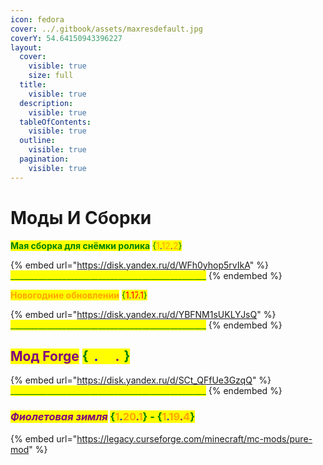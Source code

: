 ```yaml
---
icon: fedora
cover: ../.gitbook/assets/maxresdefault.jpg
coverY: 54.64150943396227
layout:
  cover:
    visible: true
    size: full
  title:
    visible: true
  description:
    visible: true
  tableOfContents:
    visible: true
  outline:
    visible: true
  pagination:
    visible: true
---
```


# Моды И Сборки&#x20;

&#x20;                                                      <mark style="color:green;">**Мая сборка для снёмки ролика**</mark> <mark style="color:green;"></mark><mark style="color:green;">{</mark><mark style="color:orange;">1</mark><mark style="color:blue;">.</mark><mark style="color:orange;">12</mark><mark style="color:purple;">.</mark><mark style="color:orange;">2</mark><mark style="color:green;">}</mark>

{% embed url="https://disk.yandex.ru/d/WFh0yhop5rvIkA" %}
<mark style="color:green;">\_\_\_\_\_\_\_\_\_\_\_\_\_\_\_\_\_\_\_\_\_\_\_\_\_\_\_\_\_\_\_\_\_\_\_\_\_\_\_\_\_\_\_\_\_\_\_\_\_</mark>
{% endembed %}

&#x20;                                                                <mark style="color:orange;">**Новогодние обновлении**</mark> <mark style="color:green;">{</mark><mark style="color:red;">1</mark><mark style="color:blue;">.</mark><mark style="color:red;">17</mark><mark style="color:purple;">.</mark><mark style="color:red;">1</mark><mark style="color:green;">}</mark>

{% embed url="https://disk.yandex.ru/d/YBFNM1sUKLYJsQ" %}
<mark style="color:green;">\_\_\_\_\_\_\_\_\_\_\_\_\_\_\_\_\_\_\_\_\_\_\_\_\_\_\_\_\_\_\_\_\_\_\_\_\_\_\_\_\_\_\_\_\_\_\_\_\_</mark>
{% endembed %}

## &#x20;                                                   <mark style="color:purple;">Мод Forge</mark> <mark style="color:green;">{</mark><mark style="color:yellow;">1</mark><mark style="color:blue;">.</mark><mark style="color:yellow;">20</mark><mark style="color:purple;">.</mark><mark style="color:yellow;">1</mark><mark style="color:green;">}</mark>

{% embed url="https://disk.yandex.ru/d/SCt_QFfUe3GzqQ" %}
<mark style="color:green;">\_\_\_\_\_\_\_\_\_\_\_\_\_\_\_\_\_\_\_\_\_\_\_\_\_\_\_\_\_\_\_\_\_\_\_\_\_\_\_\_\_\_\_\_\_\_\_\_\_</mark>
{% endembed %}

### &#x20;                                             _<mark style="color:purple;">Фиолетовая зимля</mark>_ <mark style="color:green;">{</mark><mark style="color:orange;">1</mark><mark style="color:blue;">.</mark><mark style="color:orange;">20</mark><mark style="color:purple;">.</mark><mark style="color:orange;">1</mark><mark style="color:green;">} - {</mark><mark style="color:orange;">1</mark><mark style="color:blue;">.</mark><mark style="color:orange;">19</mark><mark style="color:purple;">.</mark><mark style="color:orange;">4</mark><mark style="color:green;">}</mark>

{% embed url="https://legacy.curseforge.com/minecraft/mc-mods/pure-mod" %}

